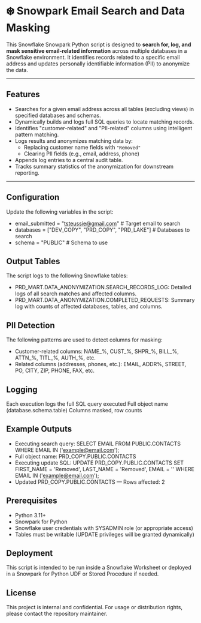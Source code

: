 # ❄️ Snowpark Email Search and Data Masking
This Snowflake Snowpark Python script is designed to **search for, log, and mask sensitive email-related information** across multiple databases in a Snowflake environment. It identifies records related to a specific email address and updates personally identifiable information (PII) to anonymize the data.

---

## Features
- Searches for a given email address across all tables (excluding views) in specified databases and schemas.
- Dynamically builds and logs full SQL queries to locate matching records.
- Identifies "customer-related" and "PII-related" columns using intelligent pattern matching.
- Logs results and anonymizes matching data by:
  - Replacing customer name fields with `"Removed"`
  - Clearing PII fields (e.g., email, address, phone)
- Appends log entries to a central audit table.
- Tracks summary statistics of the anonymization for downstream reporting.

---

## Configuration
Update the following variables in the script:
- email_submitted = "tsteussie@gmail.com"  # Target email to search
- databases = ["DEV_COPY", "PRD_COPY", "PRD_LAKE"]  # Databases to search
- schema = "PUBLIC"  # Schema to use

## Output Tables
The script logs to the following Snowflake tables:
- PRD_MART.DATA_ANONYMIZATION.SEARCH_RECORDS_LOG: Detailed logs of all search matches and affected columns.
- PRD_MART.DATA_ANONYMIZATION.COMPLETED_REQUESTS: Summary log with counts of affected databases, tables, and columns.

## PII Detection
The following patterns are used to detect columns for masking:
- Customer-related columns: NAME_%, CUST_%, SHPR_%, BILL_%, ATTN_%, TITL_%, AUTH_%, etc.
- Related columns (addresses, phones, etc.): EMAIL, ADDR%, STREET, PO, CITY, ZIP, PHONE, FAX, etc.

## Logging
Each execution logs the full SQL query executed
Full object name (database.schema.table)
Columns masked, row counts

## Example Outputs
- Executing search query: SELECT EMAIL FROM PUBLIC.CONTACTS WHERE EMAIL IN ('example@email.com');
- Full object name: PRD_COPY.PUBLIC.CONTACTS
- Executing update SQL: UPDATE PRD_COPY.PUBLIC.CONTACTS SET FIRST_NAME = 'Removed', LAST_NAME = 'Removed', EMAIL = '' WHERE EMAIL IN ('example@email.com');
- Updated PRD_COPY.PUBLIC.CONTACTS — Rows affected: 2

## Prerequisites
- Python 3.11+
- Snowpark for Python
- Snowflake user credentials with SYSADMIN role (or appropriate access)
- Tables must be writable (UPDATE privileges will be granted dynamically)

## Deployment
This script is intended to be run inside a Snowflake Worksheet or deployed in a Snowpark for Python UDF or Stored Procedure if needed.

## License
This project is internal and confidential. For usage or distribution rights, please contact the repository maintainer.
